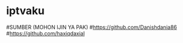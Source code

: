 # iptvaku
#SUMBER (MOHON IJIN YA PAK)
#https://github.com/Danishdania86 
#https://github.com/haxiqdaxial
